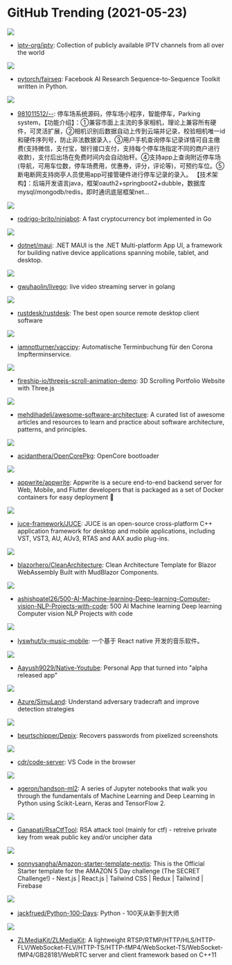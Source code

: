 # GitHub Trending (2021-05-23)

![](https://img.shields.io/badge/JavaScript-New%20702-green?style=flat-square&logo=appveyor)
- [iptv-org/iptv](https://github.com/iptv-org/iptv): Collection of publicly available IPTV channels from all over the world

![](https://img.shields.io/badge/Python-New%20365-green?style=flat-square&logo=appveyor)
- [pytorch/fairseq](https://github.com/pytorch/fairseq): Facebook AI Research Sequence-to-Sequence Toolkit written in Python.

![](https://img.shields.io/badge/Java-New%20217-green?style=flat-square&logo=appveyor)
- [981011512/--](https://github.com/981011512/--): 停车场系统源码，停车场小程序，智能停车，Parking system，【功能介绍】：①兼容市面上主流的多家相机，理论上兼容所有硬件，可灵活扩展，②相机识别后数据自动上传到云端并记录，校验相机唯一id和硬件序列号，防止非法数据录入，③用户手机查询停车记录详情可自主缴费(支持微信，支付宝，银行接口支付，支持每个停车场指定不同的商户进行收款)，支付后出场在免费时间内会自动抬杆。④支持app上查询附近停车场(导航，可用车位数，停车场费用，优惠券，评分，评论等)，可预约车位。⑤断电断网支持岗亭人员使用app可接管硬件进行停车记录的录入。 【技术架构】：后端开发语言java，框架oauth2+springboot2+dubble，数据库mysql/mongodb/redis，即时通讯底层框架net…

![](https://img.shields.io/badge/Go-New%20269-green?style=flat-square&logo=appveyor)
- [rodrigo-brito/ninjabot](https://github.com/rodrigo-brito/ninjabot): A fast cryptocurrency bot implemented in Go

![](https://img.shields.io/badge/C%23-New%20290-green?style=flat-square&logo=appveyor)
- [dotnet/maui](https://github.com/dotnet/maui): .NET MAUI is the .NET Multi-platform App UI, a framework for building native device applications spanning mobile, tablet, and desktop.

![](https://img.shields.io/badge/Go-New%20162-green?style=flat-square&logo=appveyor)
- [gwuhaolin/livego](https://github.com/gwuhaolin/livego): live video streaming server in golang

![](https://img.shields.io/badge/Rust-New%20172-green?style=flat-square&logo=appveyor)
- [rustdesk/rustdesk](https://github.com/rustdesk/rustdesk): The best open source remote desktop client software

![](https://img.shields.io/badge/Python-New%2052-green?style=flat-square&logo=appveyor)
- [iamnotturner/vaccipy](https://github.com/iamnotturner/vaccipy): Automatische Terminbuchung für den Corona Impfterminservice.

![](https://img.shields.io/badge/HTML-New%20129-green?style=flat-square&logo=appveyor)
- [fireship-io/threejs-scroll-animation-demo](https://github.com/fireship-io/threejs-scroll-animation-demo): 3D Scrolling Portfolio Website with Three.js

![](https://img.shields.io/badge/none-New%201-green?style=flat-square&logo=appveyor)
- [mehdihadeli/awesome-software-architecture](https://github.com/mehdihadeli/awesome-software-architecture): A curated list of awesome articles and resources to learn and practice about software architecture, patterns, and principles.

![](https://img.shields.io/badge/C-New%2046-green?style=flat-square&logo=appveyor)
- [acidanthera/OpenCorePkg](https://github.com/acidanthera/OpenCorePkg): OpenCore bootloader

![](https://img.shields.io/badge/JavaScript-New%20557-green?style=flat-square&logo=appveyor)
- [appwrite/appwrite](https://github.com/appwrite/appwrite): Appwrite is a secure end-to-end backend server for Web, Mobile, and Flutter developers that is packaged as a set of Docker containers for easy deployment 🚀

![](https://img.shields.io/badge/C%2B%2B-New%20164-green?style=flat-square&logo=appveyor)
- [juce-framework/JUCE](https://github.com/juce-framework/JUCE): JUCE is an open-source cross-platform C++ application framework for desktop and mobile applications, including VST, VST3, AU, AUv3, RTAS and AAX audio plug-ins.

![](https://img.shields.io/badge/C%23-New%2062-green?style=flat-square&logo=appveyor)
- [blazorhero/CleanArchitecture](https://github.com/blazorhero/CleanArchitecture): Clean Architecture Template for Blazor WebAssembly Built with MudBlazor Components.

![](https://img.shields.io/badge/none-New%20396-green?style=flat-square&logo=appveyor)
- [ashishpatel26/500-AI-Machine-learning-Deep-learning-Computer-vision-NLP-Projects-with-code](https://github.com/ashishpatel26/500-AI-Machine-learning-Deep-learning-Computer-vision-NLP-Projects-with-code): 500 AI Machine learning Deep learning Computer vision NLP Projects with code

![](https://img.shields.io/badge/JavaScript-New%20102-green?style=flat-square&logo=appveyor)
- [lyswhut/lx-music-mobile](https://github.com/lyswhut/lx-music-mobile): 一个基于 React native 开发的音乐软件。

![](https://img.shields.io/badge/Swift-New%20107-green?style=flat-square&logo=appveyor)
- [Aayush9029/Native-Youtube](https://github.com/Aayush9029/Native-Youtube): Personal App that turned into "alpha released app"

![](https://img.shields.io/badge/PowerShell-New%20144-green?style=flat-square&logo=appveyor)
- [Azure/SimuLand](https://github.com/Azure/SimuLand): Understand adversary tradecraft and improve detection strategies

![](https://img.shields.io/badge/Python-New%20128-green?style=flat-square&logo=appveyor)
- [beurtschipper/Depix](https://github.com/beurtschipper/Depix): Recovers passwords from pixelized screenshots

![](https://img.shields.io/badge/TypeScript-New%20157-green?style=flat-square&logo=appveyor)
- [cdr/code-server](https://github.com/cdr/code-server): VS Code in the browser

![](https://img.shields.io/badge/Jupyter%20Notebook-New%2034-green?style=flat-square&logo=appveyor)
- [ageron/handson-ml2](https://github.com/ageron/handson-ml2): A series of Jupyter notebooks that walk you through the fundamentals of Machine Learning and Deep Learning in Python using Scikit-Learn, Keras and TensorFlow 2.

![](https://img.shields.io/badge/Python-New%2012-green?style=flat-square&logo=appveyor)
- [Ganapati/RsaCtfTool](https://github.com/Ganapati/RsaCtfTool): RSA attack tool (mainly for ctf) - retreive private key from weak public key and/or uncipher data

![](https://img.shields.io/badge/JavaScript-New%2090-green?style=flat-square&logo=appveyor)
- [sonnysangha/Amazon-starter-template-nextjs](https://github.com/sonnysangha/Amazon-starter-template-nextjs): This is the Official Starter template for the AMAZON 5 Day challenge (The SECRET Challenge!) - Next.js | React.js | Tailwind CSS | Redux | Tailwind | Firebase

![](https://img.shields.io/badge/Python-New%20168-green?style=flat-square&logo=appveyor)
- [jackfrued/Python-100-Days](https://github.com/jackfrued/Python-100-Days): Python - 100天从新手到大师

![](https://img.shields.io/badge/C%2B%2B-New%20150-green?style=flat-square&logo=appveyor)
- [ZLMediaKit/ZLMediaKit](https://github.com/ZLMediaKit/ZLMediaKit): A lightweight RTSP/RTMP/HTTP/HLS/HTTP-FLV/WebSocket-FLV/HTTP-TS/HTTP-fMP4/WebSocket-TS/WebSocket-fMP4/GB28181/WebRTC server and client framework based on C++11

